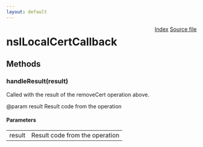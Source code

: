 ```yaml
---
layout: default
---
```

<div class='links' style='float:right'><a href="../index.html">Index</a>
<a href="http://dxr.mozilla.org/mozilla-central/source/toolkit/devtools/security/nsILocalCertService.idl">Source file</a>
</div>

# nsILocalCertCallback #

## Methods ##

### handleResult(result) ###
  
Called with the result of the removeCert operation above.  
  
@param result Result code from the operation  
  

#### Parameters ####

<table>

<tr>
<td>result</td>
<td>Result code from the operation  
</td>
</tr>

</table>
